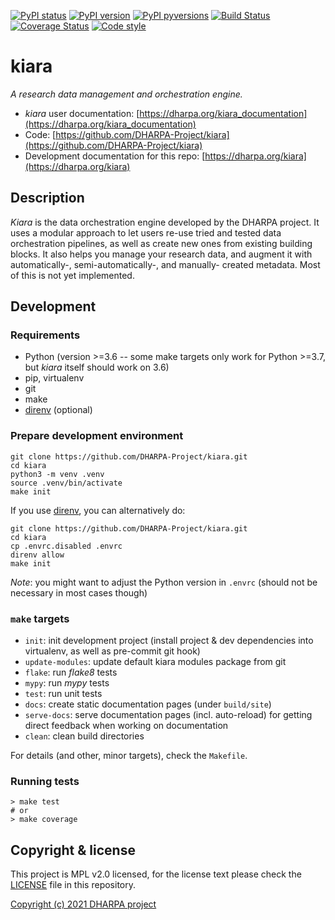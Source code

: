 [![PyPI status](https://img.shields.io/pypi/status/kiara.svg)](https://pypi.python.org/pypi/kiara/)
[![PyPI version](https://img.shields.io/pypi/v/kiara.svg)](https://pypi.python.org/pypi/kiara/)
[![PyPI pyversions](https://img.shields.io/pypi/pyversions/kiara.svg)](https://pypi.python.org/pypi/kiara/)
[![Build Status](https://img.shields.io/endpoint.svg?url=https%3A%2F%2Factions-badge.atrox.dev%2FDHARPA-Project%2Fkiara%2Fbadge%3Fref%3Ddevelop&style=flat)](https://actions-badge.atrox.dev/DHARPA-Project/kiara/goto?ref=develop)
[![Coverage Status](https://coveralls.io/repos/github/DHARPA-Project/kiara/badge.svg?branch=develop)](https://coveralls.io/github/DHARPA-Project/kiara?branch=develop)
[![Code style](https://img.shields.io/badge/code%20style-black-000000.svg)](https://github.com/ambv/black)

# kiara

*A research data management and orchestration engine.*

 - *kiara* user documentation: [https://dharpa.org/kiara_documentation](https://dharpa.org/kiara_documentation)
 - Code: [https://github.com/DHARPA-Project/kiara](https://github.com/DHARPA-Project/kiara)
 - Development documentation for this repo: [https://dharpa.org/kiara](https://dharpa.org/kiara)

## Description

*Kiara* is the data orchestration engine developed by the DHARPA project. It uses a modular approach
to let users re-use tried and tested data orchestration pipelines, as well as create new ones from existing building
blocks. It also helps you manage your research data, and augment it with automatically-, semi-automatically-, and manually-
created metadata. Most of this is not yet implemented.

## Development

### Requirements

- Python (version >=3.6 -- some make targets only work for Python >=3.7, but *kiara* itself should work on 3.6)
- pip, virtualenv
- git
- make
- [direnv](https://direnv.net/) (optional)


### Prepare development environment

```console
git clone https://github.com/DHARPA-Project/kiara.git
cd kiara
python3 -m venv .venv
source .venv/bin/activate
make init
```

If you use [direnv](https://direnv.net/), you can alternatively do:

``` console
git clone https://github.com/DHARPA-Project/kiara.git
cd kiara
cp .envrc.disabled .envrc
direnv allow
make init
```

*Note*: you might want to adjust the Python version in ``.envrc`` (should not be necessary in most cases though)

### ``make`` targets

- ``init``: init development project (install project & dev dependencies into virtualenv, as well as pre-commit git hook)
- ``update-modules``: update default kiara modules package from git
- ``flake``: run *flake8* tests
- ``mypy``: run *mypy* tests
- ``test``: run unit tests
- ``docs``: create static documentation pages (under ``build/site``)
- ``serve-docs``: serve documentation pages (incl. auto-reload) for getting direct feedback when working on documentation
- ``clean``: clean build directories

For details (and other, minor targets), check the ``Makefile``.


### Running tests

``` console
> make test
# or
> make coverage
```


## Copyright & license

This project is MPL v2.0 licensed, for the license text please check the [LICENSE](/LICENSE) file in this repository.

[Copyright (c) 2021 DHARPA project](https://dharpa.org)
